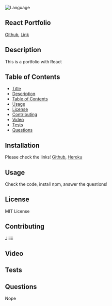 ![Language](https://img.shields.io/github/languages/top/jiji-smith/react-portfolio)
## React Portfolio
[Github](https://github.com/jiji-smith/react-portfolio),
[Link](https://jiji-smith.github.io/react-portfolio)

## Description
This is a portfolio with React
## Table of Contents
* [Title](#title)
* [Description](#description)
* [Table of Contents](#table-of-contents)
* [Usage](#usage)
* [License](#license)
* [Contributing](#contributing)
* [Video](#video)
* [Tests](#tests)
* [Questions](#questions)

## Installation
Please check the links!
[Github](https://github.com/jiji-smith/react-portfolio),
[Heroku](https://jiji-smith.github.io/react-portfolio)
## Usage
Check the code, install npm, answer the questions!
## License
MIT License
## Contributing
Jiiiii
## Video
## Tests
## Questions
Nope

